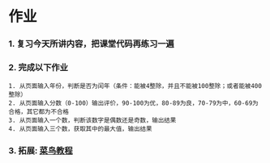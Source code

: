 # 作业

### 1. 复习今天所讲内容，把课堂代码再练习一遍

### 2. 完成以下作业

    1. 从页面输入年份，判断是否为闰年（条件：能被4整除，并且不能被100整除；或者能被400整除）
    2. 从页面输入分数（0-100）输出评价，90-100为优，80-89为良，70-79为中，60-69为合格，其它都为不合格
    3. 从页面输入一个数，判断该数字是偶数还是奇数，输出结果
    4. 从页面输入三个数，获取其中的最大值，输出结果

### 3. 拓展: [菜鸟教程](http://www.runoob.com/)


